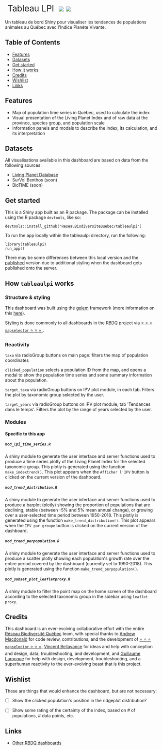 <h1 style="font-weight:normal">
  &nbsp;Tableau LPI&nbsp;
  <a href="https://coleo.biodiversite-quebec.ca/apps/tableaulpi/"><img src=https://img.shields.io/badge/View-TableauLPI-brightgreen.svg?colorA=grey></a>
  <a href="https://opensource.org/licenses/MIT/"><img src=https://img.shields.io/badge/License-MIT-blue.svg?colorA=grey]></a>
</h1>

Un tableau de bord Shiny pour visualiser les tendances de populations animales au Québec avec l'Indice Planète Vivante.
<br> 

## Table of Contents
- [Features](#features)
- [Datasets](#datasets)
- [Get started](#get-started)
- [How it works](#how-it-works)
- [Credits](#credits)
- [Wishlist](#wishlist)
- [Links](#links)


## Features

* Map of population time series in Québec, used to calculate the index
* Visual presentation of the Living Planet Index and of raw data at the province, species group, and population scale
* Information panels and modals to describe the index, its calculation, and its interpretation


## Datasets 

All visualisations available in this dashboard are based on data from the following sources: 
* [Living Planet Database](https://livingplanetindex.org/data_portal)
* SurVol Benthos (soon)
* BioTIME (soon)


## Get started

This is a Shiny app built as an R package. The package can be installed using the R package `devtools`, like so:

```
devtools::install_github("ReseauBiodiversiteQuebec/tableaulpi")
```

To run the app locally within the tableaulpi directory, run the following:

```
library(tableaulpi)
run_app()
```

There may be some differences between this local version and the [published](https://coleo.biodiversite-quebec.ca/apps/tableaulpi/) version due to additional styling when the dashboard gets published onto the server. 


## How `tableaulpi` works

### Structure & styling

This dashboard was built using the [golem](https://thinkr-open.github.io/golem/) framework (more information on this [here](https://engineering-shiny.org/golem.html)).

Styling is done commonly to all dashboards in the RBDQ project via [ :star: :star: :star: `mapselector` :star: :star: :star: ](https://github.com/ReseauBiodiversiteQuebec/mapselector).

### Reactivity

`taxa` via radioGroup buttons on main page: filters the map of population coordinates

`clicked_population` selects a population ID from the map, and opens a modal to show the population time series and some summary information about the population.

`target_taxa` via radioGroup buttons on IPV plot module, in each tab. Filters the plot by taxonomic group selected by the user.

`target_years` via radioGroup buttons on IPV plot module, tab 'Tendances dans le temps'. Filters the plot by the range of years selected by the user.


### Modules

#### Specific to this app

##### `mod_lpi_time_series.R`

A shiny module to generate the user interface and server functions used to produce a time series plotly of the Living Planet Index for the selected taxonomic group. This plotly is generated using the function `make_indextrend()`. This plot appears when the `Afficher l'IPV` button is clicked on the current version of the dashboard.

##### `mod_trend_distribution.R`

A shiny module to generate the user interface and server functions used to produce a barplot (plotly) showing the proportion of populations that are declining, stable (between -5% and 5% mean annual change), or growing over a user-selected time period between 1950-2018. This plotly is generated using the function `make_trend_distribution()`. This plot appears when the `IPV par groupe` button is clicked on the current version of the dashboard.

##### `mod_trend_perpopulation.R`

A shiny module to generate the user interface and server functions used to produce a scatter plotly showing each population's growth rate over the entire period covered by the dashboard (currently set to 1990-2018). This plotly is generated using the function `make_trend_perpopulation()`. 


##### `mod_subset_plot_leafletproxy.R` 

A shiny module to filter the point map on the home screen of the dashboard according to the selected taxonomic group in the sidebar using `leaflet proxy`.


## Credits

This dashboard is an ever-evolving collaborative effort with the entire [Réseau Biodiversité Québec](https://github.com/ReseauBiodiversiteQuebec) team, with special thanks to [Andrew Macdonald](https://github.com/aammd) for code review, contributions, and the development of [:star: :star: :star: `mapselector` :star: :star: :star:](https://github.com/ReseauBiodiversiteQuebec/mapselector), [Vincent Bellavance](https://github.com/VincentBellavance) for ideas and help with conception and design, data, troubleshooting, and development, and [Guillaume Larocque](https://github.com/glaroc) for help with design, development, troubleshooting, and a superhuman reactivity to the ever-evolving beast that is this project.

## Wishlist

These are things that would enhance the dashboard, but are not necessary:
- [ ] Show the clicked population's position in the ridgeplot distribution?
- [ ] Show some rating of the certainty of the index, based on # of populations, # data points, etc.


## Links

* [Other RBDQ dashboards](https://coleo.biodiversite-quebec.ca/apps)
